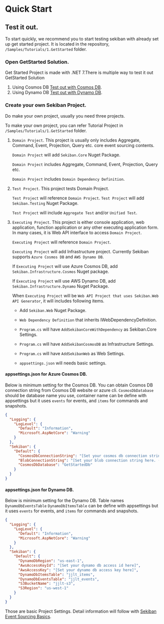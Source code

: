 # Quick Start


## Test it out.

To start quickly, we recommend you to start testing sekiban with already set up get started project.
It is located in the repository, `/Samples/Tutorials/1.GetStarted` folder.

### Open GetStarted Solution.



Get Started Project is made with .NET 7.There is multiple way to test it out GetStarted Solution


1. Using Cosmos DB  [Test out with Cosmos DB](./test-out-cosmos.md).
2. Using Dynamo DB  [Test out with Dynamo DB](./test-out-dynamo.md).


### Create your own Sekiban Project.

Do make your own project, usually you need three projects.

To make your own project, you can refer Tutorial Project in `/Samples/Tutorials/1.GetStarted` folder.

1. `Domain Project`. This project is usually only includes Aggregate, Command, Event, Projection, Query etc. core event sourcing contents.

    `Domain Project` will add `Sekiban.Core` Nuget Package.

    `Domain Project` includes  Aggregate, Command, Event, Projection, Query etc.

    `Domain Project` includes `Domain Dependency Definition`.

2. `Test Project`. This project tests Domain Project.

    `Test Project` will reference `Domain Project`.
    `Test Project` will add `Sekiban.Testing` Nuget Package.

    `Test Project` will include `Aggregate Test` and/or `Unified Test`.

3. `Executing Project`. This project is either console application, web application, function application or any other executing application form. In many cases, it is Web API interface to access `Domain Project`.

    `Executing Project` will reference `Domain Project`.

    `Executing Project` will add Infrastructure project. Currently Sekiban supports `Azure Cosmos DB` and `AWS Dynamo DB`.

    If `Executing Project` will use Azure Cosmos DB, add `Sekiban.Infrastructure.Cosmos` Nuget package.

    If `Executing Project` will use AWS Dynamo DB, add `Sekiban.Infrastructure.Dynamo` Nuget Package.

    When `Executing Project` will be `Web API Project that uses Sekiban.Web API Generator`, it will includes following items.
    
    - Add `Sekiban.Web` Nuget Package.
    - `Web Dependency Definition` that inherits IWebDependencyDefinition.
    - `Program.cs` will have `AddSekibanCoreWithDependency` as Sekiban.Core Settings.
    - `Program.cs` will have `AddSekibanCosmosDB` as Infrastructure Settings.
    - `Program.cs` will have `AddSekibanWeb` as Web Settings.

    - `appsettings.json` will needs basic settings.
#### appsettings.json for Azure Cosmos DB.
Below is minimum setting for the Cosmos DB. You can obtain Cosmos DB connection string from Cosmos DB website or azure cli. `CosmosDbDatabase` should be database name you use, container name can be define with appsettings but it uses `events` for events, and `items` for commands and snapshots.
```json
{
  "Logging": {
    "LogLevel": {
      "Default": "Information",
      "Microsoft.AspNetCore": "Warning"
    }
  },
  "Sekiban": {
    "Default": {
      "CosmosDbConnectionString": "[Set your cosmos db connection string]",
      "BlobConnectionString": "[Set your blob connection string here. (not necessary for just running the sample)]",
      "CosmosDbDatabase": "GetStartedDb"
    }
  }
}
```

#### appsettings.json for Dynamo DB.
Below is minimum setting for the Dynamo DB. Table names `DynamoDbEventsTable` `DynamoDbItemsTable` can be define with appsettings but it uses `events` for events, and `items` for commands and snapshots.
```json
{
  "Logging": {
    "LogLevel": {
      "Default": "Information",
      "Microsoft.AspNetCore": "Warning"
    }
  },
  "Sekiban": {
    "Default": {
      "DynamoDbRegion": "us-east-1",
      "AwsAccessKeyId": "[Set your dynamo db access id here]",
      "AwsAccessKey": "[Set your dynamo db access key here]",
      "DynamoDbItemsTable": "jjlt_items",
      "DynamoDbEventsTable": "jjlt_events",
      "S3BucketName": "jjlt-s3",
      "S3Region": "us-west-1"
    }
  }
}
```

Those are basic Project Settings. Detail information will follow with  [Sekiban Event Sourcing Basics](./sekiban-event-sourcing-basics.md).